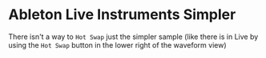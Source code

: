 # Ableton Live Instruments Simpler

There isn't a way to `Hot Swap` just the simpler sample (like there is in Live by using the `Hot Swap` button in the lower right of the waveform view)
